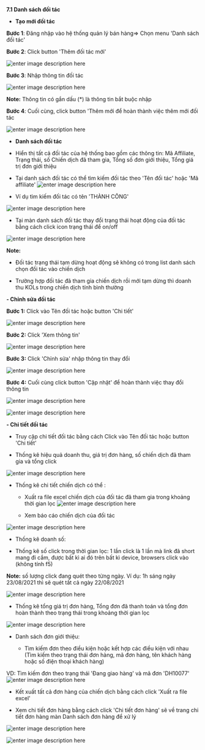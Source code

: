 


**7.1 Danh sách đối tác**

- **Tạo mới đối tác**

**Bước 1**: Đăng nhập vào hệ thống quản lý bán hàng=> Chọn menu 'Danh sách đối tác'

**Bước 2**: Click button 'Thêm đối tác mới'

![enter image description here](https://static8.muarecdn.com/original/muare/images/2021/08/30/6068782_3.png)
   
**Bước 3**: Nhập thông tin đối tác 

![enter image description here](https://static8.muarecdn.com/original/muare/images/2021/08/30/6069134_3.png)

**Note:** Thông tin có gắn dấu (*) là thông tin bắt buộc nhập

**Bước 4**: Cuối cùng, click button 'Thêm mới để hoàn thành việc thêm mới đối tác

![enter image description here](https://static8.muarecdn.com/original/muare/images/2021/08/30/6069133_2.png)

- **Danh sách đối tác**

-  Hiển thị tất cả đối tác của hệ thống bao gồm các thông tin: Mã Affiliate, Trạng thái, số Chiến dịch đã tham gia, Tổng số đơn giới thiệu, Tổng giá trị đơn giới thiệu 
 
  - Tại danh sách đối tác có thể tìm kiếm đối tác theo 'Tên đối tác' hoặc 'Mã affiliate'
  ![enter image description here](https://static8.muarecdn.com/original/muare/images/2021/08/30/6068864_5.png)
  
   - Ví dụ tìm kiếm đối tác có tên 'THÀNH CÔNG'

![enter image description here](https://static8.muarecdn.com/original/muare/images/2021/08/30/6068865_screenshot-1.png)

   - Tại màn danh sách đối tác thay đổi trạng thái hoạt động của đối tác bằng cách click icon trạng thái để on/off
   
   ![enter image description here](https://static8.muarecdn.com/original/muare/images/2021/08/30/6069192_4.png)
   
   **Note:**
   
   - Đối tác trạng thái tạm dừng hoạt động sẽ không có trong list danh sách chọn đối tác vào chiến dịch
   
   - Trường hợp đối tác đã tham gia chiến dịch rồi mới tạm dừng thì doanh thu KOLs trong chiến dịch tính bình thường


**- Chỉnh sửa đối tác**

**Bước 1:** Click vào Tên đối tác hoặc button 'Chi tiết' 

![enter image description here](https://static8.muarecdn.com/original/muare/images/2021/08/30/6069193_screenshot-3.png)

**Bước 2:** Click 'Xem thông tin' 

![enter image description here](https://static8.muarecdn.com/original/muare/images/2021/08/30/6069194_screenshot-4.png)

**Bước 3:** Click 'Chỉnh sửa' nhập thông tin thay đổi

![enter image description here](https://static8.muarecdn.com/original/muare/images/2021/08/31/6069511_screenshot-8.png)

 **Bước 4:**  Cuối cùng click button 'Cập nhật' để hoàn thành việc thay đổi thông tin
 
 ![enter image description here](https://static8.muarecdn.com/original/muare/images/2021/08/30/6069195_screenshot-5.png)
 
![enter image description here](https://static8.muarecdn.com/original/muare/images/2021/08/30/6069219_screenshot-6.png)

**- Chi tiết đối tác**

- Truy cập chi tiết đối tác bằng cách Click vào Tên đối tác hoặc button 'Chi tiết' 

- Thống kê hiệu quả doanh thu, giá trị đơn hàng, số chiến dịch đã tham gia  và tổng click

![enter image description here](https://static8.muarecdn.com/original/muare/images/2021/09/06/6074353_screenshot-20.png)

- Thống kê chi tiết chiến dịch có thể : 

     + Xuất ra file excel chiến dịch của đối tác đã tham gia trong khoảng thời gian lọc 
     ![enter image description here](https://static8.muarecdn.com/original/muare/images/2021/09/01/6070853_screenshot-33.png)
     
     + Xem báo cáo chiến dịch của đối tác

![enter image description here](https://static8.muarecdn.com/original/muare/images/2021/09/01/6070897_screenshot-35.png)

 -   Thống kê doanh số:
   
   -   Thống kê số click trong thời gian lọc: 1 lần click là 1 lần mà link đã short mang đi cắm, được bất kì ai đó trên bất kì device, browsers click vào (không tính f5)
    

**Note:**  số lượng click đang quét theo từng ngày. Ví dụ: 1h sáng ngày 23/08/2021 thì sẽ quét tất cả ngày 22/08/2021

![enter image description here](https://static8.muarecdn.com/original/muare/images/2021/09/06/6074207_screenshot-11.png)
    
   -   Thống kê tổng giá trị đơn hàng, Tổng đơn đã thanh toán và tổng đơn hoàn thành  theo trạng thái trong khoảng thời gian lọc
 
 ![enter image description here](https://static8.muarecdn.com/original/muare/images/2021/09/06/6074215_screenshot-12.png)
  
    

-   Danh sách đơn giới thiệu:
    
    -   Tìm kiếm đơn theo điều kiện hoặc kết hợp các điều kiện với nhau (Tìm kiếm theo trạng thái đơn hàng, mã đơn hàng, tên khách hàng hoặc số điện thoại khách hàng)
    
   VD:  Tìm kiếm đơn theo trạng thái 'Đang giao hàng' và mã đơn 'DH10077'
       ![enter image description here](https://static8.muarecdn.com/original/muare/images/2021/09/01/6070899_screenshot-36.png)
            
  - Kết xuất tất cả đơn hàng của chiến dịch bằng cách click 'Xuất ra file excel'
  
  -   Xem chi tiết đơn hàng bằng cách click 'Chi tiết đơn hàng' sẽ về trang chi tiết đơn hàng màn Danh sách đơn hàng để xử lý
 
![enter image description here](https://static8.muarecdn.com/original/muare/images/2021/09/01/6070888_screenshot-34.png)

![enter image description here](https://static8.muarecdn.com/original/muare/images/2021/09/01/6070981_screenshot-37.png)
